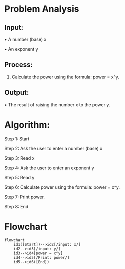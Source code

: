 # Problem Analysis

## Input:

•	A number (base) x

•	An exponent y

## Process:

1.	Calculate the power using the formula: power = x^y.
    
## Output:

•	The result of raising the number x to the power y.

# Algorithm:

Step 1: Start

Step 2: Ask the user to enter a number (base) x

Step 3: Read x

Step 4: Ask the user to enter an exponent y

Step 5: Read y

Step 6: Calculate power using the formula: power = x^y.

Step 7: Print power.

Step 8: End

# Flowchart

``` mermaid
flowchart 
    id1([Start])-->id2[/input: x/]
    id2-->id3[/input: y/]
    id3-->id4[power = x^y]
    id4-->id5[/Print: power/]
    id5-->id6([End])
